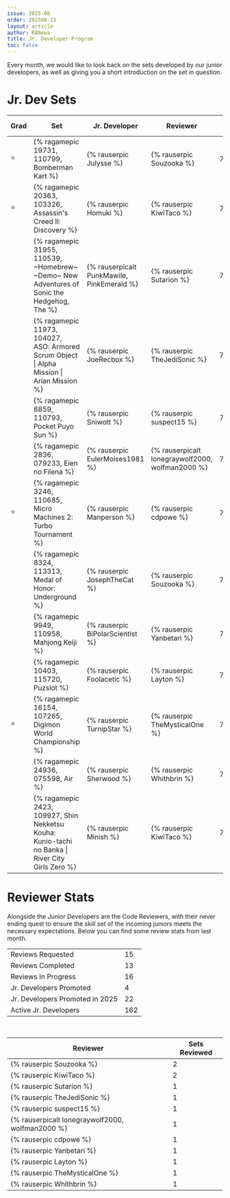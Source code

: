 ```yaml
---
issue: 2025-08
order: 202508-15
layout: article
author: RANews
title: Jr. Developer Program
toc: false
---
```


Every month, we would like to look back on the sets developed by our junior developers, as well as giving you a short introduction on the set in question. 

# Jr. Dev Sets <!-- ⭐ -->

| Grad | Set                                                                                              | Jr. Developer                              | Reviewer                                         | Review  Date |
| ---- | ------------------------------------------------------------------------------------------------ | ------------------------------------------ | ------------------------------------------------ | ------------ |
| ⭐    | {% ragamepic 19731, 110799, Bomberman Kart %}                                                    | {% rauserpic Julysse %}                    | {% rauserpic Souzooka %}                         | 7/1/2025     |
| ⭐    | {% ragamepic 20363, 103326, Assassin's Creed II: Discovery %}                                    | {% rauserpic Homuki %}                     | {% rauserpic KiwiTaco %}                         | 7/9/2025     |
|      | {% ragamepic 31955, 110539, ~Homebrew~ ~Demo~ New Adventures of Sonic the Hedgehog, The %}       | {% rauserpicalt PunkMawile, PinkEmerald %} | {% rauserpic Sutarion %}                         | 7/14/2025    |
|      | {% ragamepic 11973, 104027, ASO: Armored Scrum Object \| Alpha Mission \| Arian Mission %}       | {% rauserpic JoeRecbox %}                  | {% rauserpic TheJediSonic %}                     | 7/15/2025    |
|      | {% ragamepic 6859, 110793, Pocket Puyo Sun %}                                                    | {% rauserpic Sniwott %}                    | {% rauserpic suspect15 %}                        | 7/17/2025    |
|      | {% ragamepic 2836, 079233, Eien no Filena %}                                                     | {% rauserpic EulerMoises1981 %}            | {% rauserpicalt lonegraywolf2000, wolfman2000 %} | 7/18/2025    |
| ⭐    | {% ragamepic 3246, 110685, Micro Machines 2: Turbo Tournament %}                                 | {% rauserpic Manperson %}                  | {% rauserpic cdpowe %}                           | 7/19/2025    |
|      | {% ragamepic 8324, 113313, Medal of Honor: Underground %}                                        | {% rauserpic JosephTheCat %}               | {% rauserpic Souzooka %}                         | 7/21/2025    |
|      | {% ragamepic 9949, 110958, Mahjong Keiji %}                                                      | {% rauserpic BiPolarScientist %}           | {% rauserpic Yanbetari %}                        | 7/23/2025    |
|      | {% ragamepic 10403, 115720, Puzslot %}                                                           | {% rauserpic Foolacetic %}                 | {% rauserpic Layton %}                           | 7/24/2025    |
| ⭐    | {% ragamepic 16154, 107265, Digimon World Championship %}                                        | {% rauserpic TurnipStar %}                 | {% rauserpic TheMysticalOne %}                   | 7/24/2025    |
|      | {% ragamepic 24936, 075598, Air %}                                                               | {% rauserpic Sherwood %}                   | {% rauserpic Whithbrin %}                        | 7/28/2025    |
|      | {% ragamepic 2423, 109927, Shin Nekketsu Kouha: Kunio-tachi no Banka \| River City Girls Zero %} | {% rauserpic Minish %}                     | {% rauserpic KiwiTaco %}                         | 7/31/2025    |

# Reviewer Stats

Alongside the Junior Developers are the Code Reviewers, with their never ending quest to ensure the skill set of the incoming juniors meets the necessary expectations. Below you can find some review stats from last month.

|                                 |     |
| ------------------------------- | --- |
| Reviews Requested               | 15  |
| Reviews Completed               | 13  |
| Reviews In Progress             | 16  |
| Jr. Developers Promoted         | 4   |
| Jr. Developers Promoted in 2025 | 22  |
| Active Jr. Developers           | 162 |

<br>

| Reviewer                                         | Sets Reviewed |
| ------------------------------------------------ | ------------- |
| {% rauserpic Souzooka %}                         | 2             |
| {% rauserpic KiwiTaco %}                         | 2             |
| {% rauserpic Sutarion %}                         | 1             |
| {% rauserpic TheJediSonic %}                     | 1             |
| {% rauserpic suspect15 %}                        | 1             |
| {% rauserpicalt lonegraywolf2000, wolfman2000 %} | 1             |
| {% rauserpic cdpowe %}                           | 1             |
| {% rauserpic Yanbetari %}                        | 1             |
| {% rauserpic Layton %}                           | 1             |
| {% rauserpic TheMysticalOne %}                   | 1             |
| {% rauserpic Whithbrin %}                        | 1             |